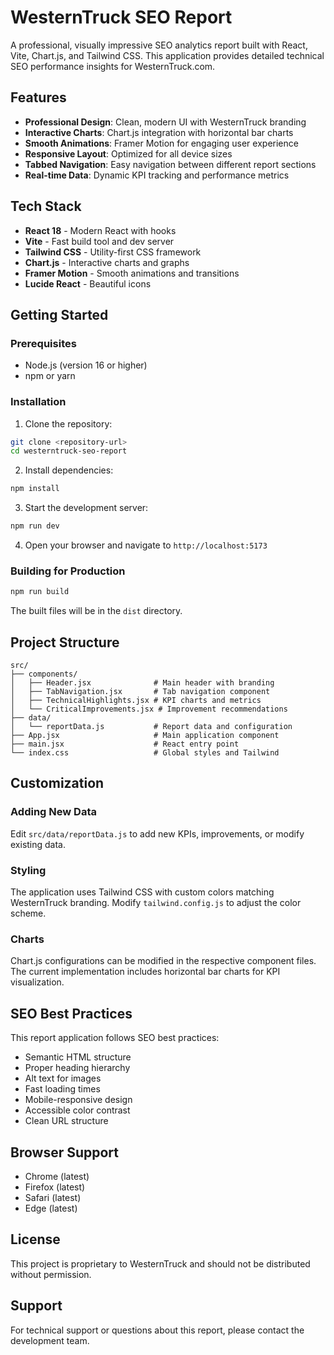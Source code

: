 # WesternTruck SEO Report

A professional, visually impressive SEO analytics report built with React, Vite, Chart.js, and Tailwind CSS. This application provides detailed technical SEO performance insights for WesternTruck.com.

## Features

- **Professional Design**: Clean, modern UI with WesternTruck branding
- **Interactive Charts**: Chart.js integration with horizontal bar charts
- **Smooth Animations**: Framer Motion for engaging user experience
- **Responsive Layout**: Optimized for all device sizes
- **Tabbed Navigation**: Easy navigation between different report sections
- **Real-time Data**: Dynamic KPI tracking and performance metrics

## Tech Stack

- **React 18** - Modern React with hooks
- **Vite** - Fast build tool and dev server
- **Tailwind CSS** - Utility-first CSS framework
- **Chart.js** - Interactive charts and graphs
- **Framer Motion** - Smooth animations and transitions
- **Lucide React** - Beautiful icons

## Getting Started

### Prerequisites

- Node.js (version 16 or higher)
- npm or yarn

### Installation

1. Clone the repository:
```bash
git clone <repository-url>
cd westerntruck-seo-report
```

2. Install dependencies:
```bash
npm install
```

3. Start the development server:
```bash
npm run dev
```

4. Open your browser and navigate to `http://localhost:5173`

### Building for Production

```bash
npm run build
```

The built files will be in the `dist` directory.

## Project Structure

```
src/
├── components/
│   ├── Header.jsx              # Main header with branding
│   ├── TabNavigation.jsx       # Tab navigation component
│   ├── TechnicalHighlights.jsx # KPI charts and metrics
│   └── CriticalImprovements.jsx # Improvement recommendations
├── data/
│   └── reportData.js           # Report data and configuration
├── App.jsx                     # Main application component
├── main.jsx                    # React entry point
└── index.css                   # Global styles and Tailwind
```

## Customization

### Adding New Data

Edit `src/data/reportData.js` to add new KPIs, improvements, or modify existing data.

### Styling

The application uses Tailwind CSS with custom colors matching WesternTruck branding. Modify `tailwind.config.js` to adjust the color scheme.

### Charts

Chart.js configurations can be modified in the respective component files. The current implementation includes horizontal bar charts for KPI visualization.

## SEO Best Practices

This report application follows SEO best practices:

- Semantic HTML structure
- Proper heading hierarchy
- Alt text for images
- Fast loading times
- Mobile-responsive design
- Accessible color contrast
- Clean URL structure

## Browser Support

- Chrome (latest)
- Firefox (latest)
- Safari (latest)
- Edge (latest)

## License

This project is proprietary to WesternTruck and should not be distributed without permission.

## Support

For technical support or questions about this report, please contact the development team. 